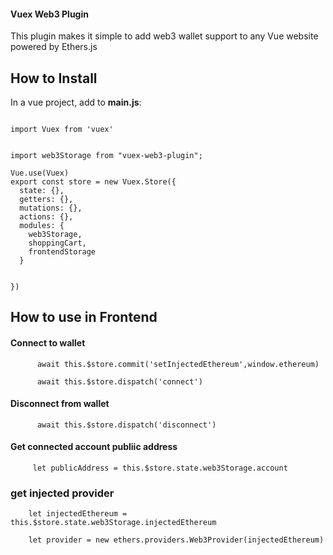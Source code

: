#### Vuex Web3 Plugin

This plugin makes it simple to add web3 wallet support to any Vue website powered by Ethers.js 
 
## How to Install


In a vue project, add to **main.js**:


```

import Vuex from 'vuex'

  
import web3Storage from "vuex-web3-plugin";

Vue.use(Vuex)
export const store = new Vuex.Store({
  state: {},
  getters: {},
  mutations: {},
  actions: {},
  modules: {
    web3Storage,
    shoppingCart,
    frontendStorage 
  }


})

```



## How to use in Frontend 

#### Connect to wallet 


          await this.$store.commit('setInjectedEthereum',window.ethereum)
          
          await this.$store.dispatch('connect')



#### Disconnect from wallet 

          await this.$store.dispatch('disconnect')



#### Get connected account publiic address
        

         let publicAddress = this.$store.state.web3Storage.account


### get injected provider 

        let injectedEthereum = this.$store.state.web3Storage.injectedEthereum

        let provider = new ethers.providers.Web3Provider(injectedEthereum)